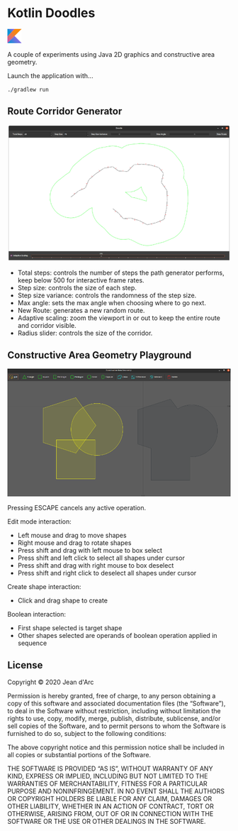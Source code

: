 # Kotlin Doodles

[![Kotlin](./media/kotlin.png)](https://kotlinlang.org/)

A couple of experiments using Java 2D graphics and constructive area geometry.

Launch the application with... 
```
./gradlew run
```

## Route Corridor Generator

![](./media/corridor.png)

- Total steps: controls the number of steps the path generator performs, keep below 500 for interactive frame rates.
- Step size: controls the size of each step.
- Step size variance: controls the randomness of the step size.
- Max angle: sets the max angle when choosing where to go next.
- New Route: generates a new random route.
- Adaptive scaling: zoom the viewport in or out to keep the entire route and corridor visible.
- Radius slider: controls the size of the corridor.

## Constructive Area Geometry Playground

![](./media/cag.png)

Pressing ESCAPE cancels any active operation.

Edit mode interaction:

- Left mouse and drag to move shapes
- Right mouse and drag to rotate shapes
- Press shift and drag with left mouse to box select
- Press shift and left click to select all shapes under cursor
- Press shift and drag with right mouse to box deselect
- Press shift and right click to deselect all shapes under cursor

Create shape interaction:
- Click and drag shape to create

Boolean interaction:
- First shape selected is target shape
- Other shapes selected are operands of boolean operation applied in sequence

## License

Copyright © 2020 Jean d'Arc

Permission is hereby granted, free of charge, to any person obtaining a copy of this software and associated documentation files (the “Software”), to deal in the Software without restriction, including without limitation the rights to use, copy, modify, merge, publish, distribute, sublicense, and/or sell copies of the Software, and to permit persons to whom the Software is furnished to do so, subject to the following conditions:

The above copyright notice and this permission notice shall be included in all copies or substantial portions of the Software.

THE SOFTWARE IS PROVIDED “AS IS”, WITHOUT WARRANTY OF ANY KIND, EXPRESS OR IMPLIED, INCLUDING BUT NOT LIMITED TO THE WARRANTIES OF MERCHANTABILITY, FITNESS FOR A PARTICULAR PURPOSE AND NONINFRINGEMENT. IN NO EVENT SHALL THE AUTHORS OR COPYRIGHT HOLDERS BE LIABLE FOR ANY CLAIM, DAMAGES OR OTHER LIABILITY, WHETHER IN AN ACTION OF CONTRACT, TORT OR OTHERWISE, ARISING FROM, OUT OF OR IN CONNECTION WITH THE SOFTWARE OR THE USE OR OTHER DEALINGS IN THE SOFTWARE.